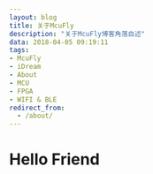 ```yaml
---
layout: blog
title: 关于McuFly
description: "关于McuFly博客角落自述"
data: 2018-04-05 09:19:11
tags: 
- McuFly
- iDream
- About
- MCU
- FPGA
- WIFI & BLE
redirect_from:
  - /about/
---
```


# Hello Friend
